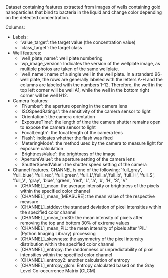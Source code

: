 ﻿Dataset containing features extracted from images of wells containing gold nanoparticles that bind to bacteria in the liquid and change color depending on the detected concentration.

Columns:

- Labels:
  - ‘value_target’: the target value (the concentration value)
  - 'class_target': the target class
- Well features:
  - 'well_plate_name': well plate numbering
  - 'wp_image_version': Indicates the version of the wellplate image, as multiple photos are taken of the same wellplate.
  - 'well_name': name of a single well in the well plate. In a standard 96-well plate, the rows are generally labeled with the letters A-H and the columns are labeled with the numbers 1-12.
    Therefore, the well in the top left corner will be well A1, while the well in the bottom right corner will be well H12.
- Camera features:
  - 'FNumber': the aperture opening in the camera lens
  - 'ISOSpeedRatings': the sensitivity of the camera sensor to light
  - 'Orientation': the camera orientation
  - 'ExposureTime': the length of time the camera shutter remains open to expose the camera sensor to light
  - 'FocalLength': the focal length of the camera lens
  - 'Flash': indicates whether the flash was fired
  - 'MeteringMode': the method used by the camera to measure light for exposure calculation
  - 'BrightnessValue': the brightness of the image
  - 'ApertureValue': the aperture setting of the camera lens
  - 'ShutterSpeedValue': the shutter speed setting of the camera
- Channel features. CHANNEL is one of the following: 'full_gray', 'full_blue', 'full_red', 'full_green', 'full_L','full_a','full_b', 'full_H', 'full_S', 'full_V', 'gray', 'blue', 'green', 'red', 'L', 'a', 'b', 'H', 'S', 'V'
  - [CHANNEL]\_mean: the average intensity or brightness of the pixels within the specified color channel
  - [CHANNEL]\_mean\_[MEASURE]: the mean value of the respective measure
  - [CHANNEL]\_stddev: the standard deviation of pixel intensities within the specified color channel
  - [CHANNEL]\_mean_trm30: the mean intensity of pixels after removing the top and bottom 30% of extreme values
  - [CHANNEL]\_mean_PIL: the mean intensity of pixels after 'PIL' (Python Imaging Library) processing
  - [CHANNEL]\_skewness: the asymmetry of the pixel intensity distribution within the specified color channel
  - [CHANNEL]\_entropy: the randomness or unpredictability of pixel intensities within the specified color channel
  - [CHANNEL]\_entropy2: another calculation of entropy
  - [CHANNEL]\_entropy_glcm: Entropy calculated based on the Gray Level Co-occurrence Matrix (GLCM)
